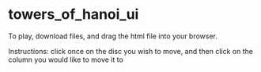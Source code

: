 towers_of_hanoi_ui
==================
To play, download files, and drag the html file into your browser.

Instructions: click once on the disc you wish to move, and then click on the column you would like to move it to

